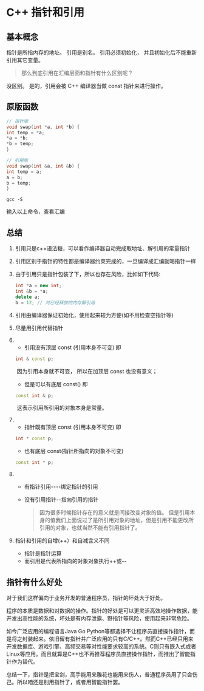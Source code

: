 # C++ 指针和引用

## 基本概念

指针是所指内存的地址。
引用是别名。
引用必须初始化， 并且初始化后不能重新引用其它变量。

>  那么到底引用在汇编层面和指针有什么区别呢？

没区别。
是的，引用会被 C++ 编译器当做 const 指针来进行操作。

## 原版函数

```C++
// 指针版
void swap(int *a, int *b) {
int temp = *a;
*a = *b;
*b = temp;
}

// 引用版
void swap(int &a, int &b) {
int temp = a;
a = b;
b = temp;
}
```



~~~ shell
gcc -S
~~~

输入以上命令，查看汇编

## 总结

1. 引用只是c++语法糖，可以看作编译器自动完成取地址、解引用的常量指针

2. 引用区别于指针的特性都是编译器约束完成的，一旦编译成汇编就喝指针一样

3. 由于引用只是指针包装了下，所以也存在风险，比如如下代码:

    ```c++
    int *a = new int;
    int &b = *a;
    delete a;
    b = 12; // 对已经释放的内存解引用
    ```

    

4. 引用由编译器保证初始化，使用起来较为方便(如不用检查空指针等)

5. 尽量用引用代替指针

6. + 引用没有顶层 const (引用本身不可变) 即

    ```c++
    int & const p;
    ```

    ​	因为引用本身就不可变， 所以在加顶层 const 也没有意义；

    + 但是可以有底层 const() 即

    ```c++
    const int & p;
    ```

    ​	这表示引用所引用的对象本身是常量。

7. + 指针既有顶层 const (引用本身不可变) 即

    ~~~ c++
    int * const p;
    ~~~

    + 也有底层 const(指针所指向的对象不可变)

    ```c++
    const int * p;
    ```

   

8. + 有指针引用----绑定指针的引用

    + 没有引用指针--指向引用的指针

        > 因为很多时候指针存在的意义就是间接改变对象的值。 但是引用本身的值我们上面说过了是所引用对象的地址，但是引用不能更改所引用的对象，也就当然不能有引用指针了。

9. 指针和引用的自增(++）和自减含义不同

    + 指针是指针运算
    + 而引用是代表所指向的对象对象执行++或--  

## 指针有什么好处

 对于我们这样偏向于业务开发的普通程序员，指针的坏处大于好处。

 程序的本质是数据和对数据的操作。指针的好处是可以更灵活高效地操作数据，能开发出高性能的系统，坏处是有内存泄露、野指针等风险，使用起来非常危险。 

如今广泛应用的编程语言Java Go Python等都选择不让程序员直接操作指针，而是将之封装起来。依旧留有指针并广泛应用的只有C/C++。然而C++已经只用来开发数据库、游戏引擎、高频交易等对性能要求较高的系统。C则只有嵌入式或者Linux等应用。而且就算是C++也不再推荐程序员直接操作指针，而推出了智能指针作为替代。 

总结一下，指针是把宝剑，高手能用来雕花也能用来伤人，普通程序员用了只会伤己。所以咱还是别用指针了，或者用智能指针罢。

